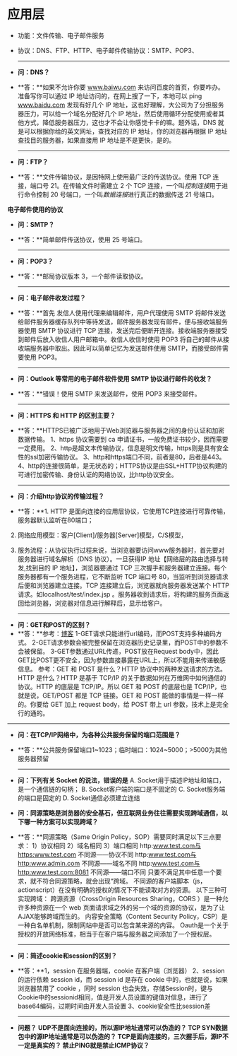 # 应用层

* 功能：文件传输、电子邮件服务

* 协议：DNS、FTP、HTTP、电子邮件传输协议：SMTP、POP3、

  ****

* **问：DNS？**

* **答：**如果不允许你要 www.baiwu.com 来访问百度的首页，你要咋办。准备写你可以通过 IP 地址访问的，在网上搜了一下，本地可以 ping www.baidu.com 发现有好几个 IP 地址，这也好理解，大公司为了分担服务器压力，可以给一个域名分配好几个 IP 地址，然后使用循环分配使用或者其他方式，降低服务器压力，这也才不会让你感觉卡卡的嘛。题外话，DNS 就是可以根据你给的英文网址，查找对应的 IP 地址，你的浏览器再根据 IP 地址查找目的服务器，如果直接用 IP 地址是不是更快，是的。

  ****

* **问：FTP？**

* **答：**文件传输协议，是因特网上使用最广泛的传送协议。使用 TCP 连接，端口号 21。在传输文件时需建立 2 个 TCP 连接，一个叫*控制连接*用于进行命令控制 20 号端口，一个叫*数据连接*进行真正的数据传送 21 号端口。

  

**电子邮件使用的协议**
* **问：SMTP？**

* **答：**简单邮件传送协议，使用 25 号端口。

  ****

* **问：POP3？**

* **答：**邮局协议版本 3，一个邮件读取协议。

  ****

* **问：电子邮件收发过程？**

* **答：**首先 发信人使用代理来编辑邮件，用户代理使用 SMTP 将邮件发送给邮件服务器缓存队列中等待发送，邮件服务器发现有邮件，便与接收端服务器使用 SMTP 协议进行 TCP 连接，发送完后便断开连接。接收端服务器接受到邮件后放入收信人用户邮箱中。收信人收信时使用 POP3 将自己的邮件从接收端服务器中取出。因此可以简单记忆为发送邮件使用 SMTP，而接受邮件需要使用 POP3。

  ****

* **问：Outlook 等常用的电子邮件软件使用 SMTP 协议进行邮件的收发？**

* **答：**错误！使用 SMTP 来发送邮件，使用 POP3 来接受邮件。

  ****

* **问：HTTPS 和 HTTP 的区别主要？**

* **答：**HTTPS已被广泛地用于Web浏览器与服务器之间的身份认证和加密数据传输。
  1、https 协议需要到 ca 申请证书，一般免费证书较少，因而需要一定费用。
  2、http是超文本传输协议，信息是明文传输，https则是具有安全性的ssl加密传输协议。
  3、http和https端口不同，前者是80，后者是443。
  4、http的连接很简单，是无状态的；HTTPS协议是由SSL+HTTP协议构建的可进行加密传输、身份认证的网络协议，比http协议安全。

  ****

* **问：介绍http协议的传输过程？**

* **答：**1. HTTP 是面向连接的应用层协议，它使用TCP连接进行可靠传输，服务器默认监听在80端口；
2. 网络应用模型：客户[Client]/服务器[Server]模型，C/S模型，

3. 服务流程：从协议执行过程来说，当浏览器要访问www服务器时，首先要对服务器进行域名解析（DNS 协议）。一旦获得IP 地址【网络层的路由选择与转发,找到目的 IP 地址】，浏览器要通过 TCP 三次握手和服务器建立连接。每个服务器都有一个服务进程，它不断监听 TCP 端口号 80，当监听到浏览器请求后便和浏览器建立连接。TCP 连接建立后，浏览器就向服务器发送某个 HTTP 请求。如localhost/test/index.jsp 。服务器收到请求后，将构建的服务页面返回给浏览器，浏览器对信息进行解释后，显示给客户。

   ****


* **问：GET和POST的区别？**
* **答：**参考：[博客](https://www.cnblogs.com/logsharing/p/8448446.html)
1-GET请求只能进行url编码，而POST支持多种编码方式。
2-GET请求参数会被完整保留在浏览器历史记录里，而POST中的参数不会被保留。
3-GET参数通过URL传递，POST放在Request body中，因此GET比POST更不安全，因为参数直接暴露在URL上，所以不能用来传递敏感信息。
参考：GET 和 POST 是什么？HTTP 协议中的两种发送请求的方法。HTTP 是什么？HTTP 是基于 TCP/IP 的关于数据如何在万维网中如何通信的协议。HTTP 的底层是 TCP/IP。所以 GET 和 POST 的底层也是 TCP/IP，也就是说，GET/POST 都是 TCP 链接。GET 和 POST 能做的事情是一样一样的。你要给 GET 加上 request body，给 POST 带上 url 参数，技术上是完全行的通的。

****

* **问：在TCP/IP网络中，为各种公共服务保留的端口范围是？**

* **答：**公共服务保留端口1~1023；临时端口：1024~5000；>5000为其他服务器预留

  ****

* **问：下列有关 Socket 的说法，错误的是**
A. Socket用于描述IP地址和端口，是一个通信链的句柄；
B. Socket客户端的端口是不固定的
C. Socket服务端的端口是固定的
D. Socket通信必须建立连结


* **问：同源策略是浏览器的安全基石，但互联网业务往往需要实现跨域通信，以下哪一种方案可以实现跨域？**

* **答：**同源策略（Same Origin Policy，SOP）需要同时满足以下三点要求： 
  1）协议相同  2）域名相同 3）端口相同 
   http:www.test.com与https:www.test.com 不同源——协议不同 
   http:www.test.com与http:www.admin.com 不同源——域名不同 
   http:www.test.com与http:www.test.com:8081 不同源——端口不同
   只要不满足其中任意一个要求，就不符合同源策略，就会出现“跨域。
  不同源的客户端脚本（js，actionscript）在没有明确的授权的情况下不能读取对方的资源。
  以下三种可实现跨域：
  跨源资源（CrossOrigin Resources Sharing，CORS ）是一种允许多种资源在一个 web 页面请求域之外的另一个域的资源的协议，是为了让AJAX能够跨域而生的。
  内容安全策略（Content Security Policy，CSP）是一种白名单机制，限制网站中是否可以包含某来源的内容。
  Oauth是一个关于授权的开放网络标准，相当于在客户端与服务器之间添加了一个授权层。

  ****


* **问：简述cookie和session的区别？**
* **答：**1，session 在服务器端，cookie 在客户端（浏览器）
  2、session 的运行依赖 session id，而 session id 是存在 cookie 中的，也就是说，如果浏览器禁用了 cookie ，同时 session 也会失效，存储Session时，键与Cookie中的sessionid相同，值是开发人员设置的键值对信息，进行了base64编码，过期时间由开发人员设置
  3、cookie安全性比session差

  ****

* **问题？**
  **UDP不是面向连接的，所以源IP地址通常可以伪造的？
  TCP SYN数据包中的源IP地址通常是可以伪造的？
  TCP是面向连接的，三次握手后，源IP不一定是真实的？
  禁止PING就是禁止ICMP协议？**


